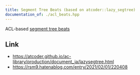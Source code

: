 ```yaml
---
title: Segment Tree Beats (based on atcoder::lazy_segtree)
documentation_of: ./acl_beats.hpp
---
```


ACL-based [segment tree beats](https://codeforces.com/blog/entry/57319)

## Link

- https://atcoder.github.io/ac-library/production/document_ja/lazysegtree.html
- https://rsm9.hatenablog.com/entry/2021/02/01/220408
